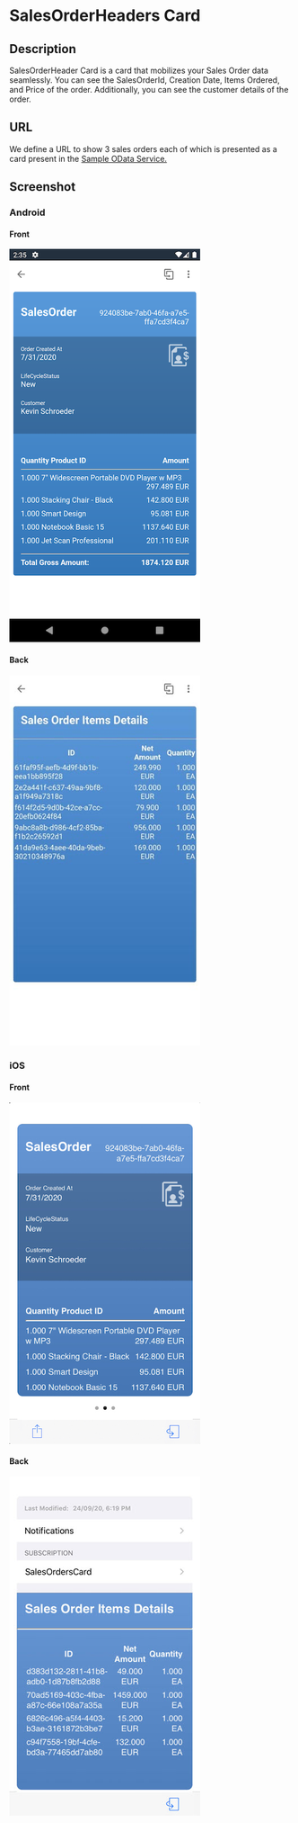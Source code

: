 # SalesOrderHeaders Card

## Description

SalesOrderHeader Card is a card that mobilizes your Sales Order data seamlessly. You can see the SalesOrderId, Creation Date, Items Ordered, and Price of the order. Additionally, you can see the customer details of the order.

## URL

We define a URL to show 3 sales orders each of which is presented as a card present in the [Sample OData Service.](https://help.sap.com/doc/f53c64b93e5140918d676b927a3cd65b/Cloud/en-US/docs-en/guides/features/backend-connectivity/sample.html)

## Screenshot

### Android

#### Front

![SalesOrder Card Android Front Screenshot](screens/android.png)

#### Back

![SalesOrder Card Android Back Screenshot](screens/android_back.png)

### iOS

#### Front

![SalesOrder Card iOS Front Screenshot](screens/ios.png)

#### Back

![SalesOrder Card iOS Back Screenshot](screens/ios_back.png)